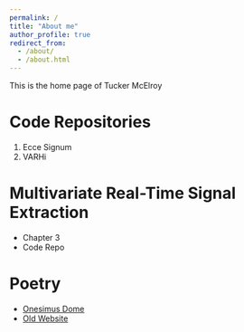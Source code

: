```yaml
---
permalink: /
title: "About me"
author_profile: true
redirect_from: 
  - /about/
  - /about.html
---
```


This is the home page of Tucker McElroy

# Code Repositories
1. Ecce Signum
2. VARHi

   
# Multivariate Real-Time Signal Extraction
- Chapter 3
- Code Repo

# Poetry
- [Onesimus Dome](poetry-main.md)
- [Old Website](http://onesimusdome.com)
